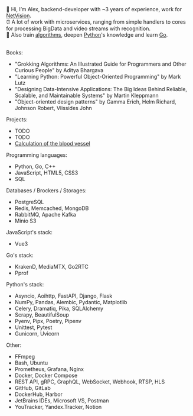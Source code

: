 <div>👋 Hi, I’m Alex, backend-developer with ~3 years of experience, work for <a href="https://net-vision.pro/">NetVision</a>.</div>
<div>⏰ A lot of work with microservices, ranging from simple handlers to cores for processing BigData and video streams with recognition.</div>
<div>🧠 Also train <a href="https://leetcode.com/">algorithms</a>, deepen <a href="https://www.python.org/">Python</a>'s knowledge and learn <a href="https://go.dev/">Go</a>.</div>
<br>

Books:
- "Grokking Algorithms: An Illustrated Guide for Programmers and Other Curious People" by Aditya Bhargava
- "Learning Python: Powerful Object-Oriented Programming" by Mark Lutz
- "Designing Data-Intensive Applications: The Big Ideas Behind Reliable, Scalable, and Maintainable Systems" by Martin Kleppmann
- "Object-oriented design patterns" by Gamma Erich, Helm Richard, Johnson Robert, Vlissides John

Projects:
- TODO
- TODO
- [Calculation of the blood vessel](https://github.com/AlexeyPlz/University_Liquid)

Programming languages:
- Python, Go, C++
- JavaScript, HTML5, CSS3
- SQL

Databases / Brockers / Storages:
- PostgreSQL
- Redis, Memcached, MongoDB
- RabbitMQ, Apache Kafka
- Minio S3

JavaScript's stack:
- Vue3

Go's stack:
- KrakenD, MediaMTX, Go2RTC
- Pprof

Python's stack:
- Asyncio, Aoihttp, FastAPI, Django, Flask
- NumPy, Pandas, Alembic, Pydantic, Matplotlib
- Celery, Dramatiq, Pika, SQLAlchemy
- Scrapy, BeautifulSoup
- Pyenv, Pipx, Poetry, Pipenv
- Unittest, Pytest
- Gunicorn, Uvicorn

Other:
- FFmpeg
- Bash, Ubuntu
- Prometheus, Grafana, Nginx
- Docker, Docker Compose
- REST API, gRPC, GraphQL, WebSocket, Webhook, RTSP, HLS
- GitHub, GitLab
- DockerHub, Harbor
- JetBrains IDEs, Microsoft VS, Postman
- YouTracker, Yandex.Tracker, Notion
<!---
AlexeyPlz/AlexeyPlz is a ✨ special ✨ repository because its `README.md` (this file) appears on your GitHub profile.
You can click the Preview link to take a look at your changes.
--->
